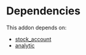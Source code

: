 # Dependencies

This addon depends on:

- [stock_account](https://github.com/bringout/oca-ocb-accounting/tree/d63411e729b42117587a2f63f6ff389d6dbac8c2/odoo-bringout-oca-ocb-stock_account)
- [analytic](https://github.com/bringout/oca-ocb-core/tree/0e11bee18c8c7dd39664f7b81670e02dd0705e48/odoo-bringout-oca-ocb-analytic)
